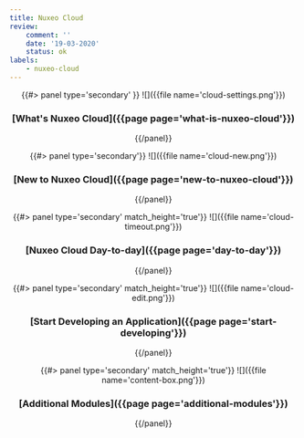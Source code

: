 ```yaml
---
title: Nuxeo Cloud
review:
    comment: ''
    date: '19-03-2020'
    status: ok
labels:
    - nuxeo-cloud
---
```


<div class="row" data-equalizer data-equalize-on="medium">
<div class="column medium-6" align='center'>
{{#> panel type='secondary' }}
![]({{file name='cloud-settings.png'}})

### [What's Nuxeo Cloud]({{page page='what-is-nuxeo-cloud'}})
{{/panel}}
</div>
<div class="column medium-6" align='center'>
{{#> panel type='secondary'}}
![]({{file name='cloud-new.png'}})

### [New to Nuxeo Cloud]({{page page='new-to-nuxeo-cloud'}})

{{/panel}}
</div>
</div>

<div class="row" data-equalizer data-equalize-on="medium">
<div class="column medium-4" align='center'>
{{#> panel type='secondary' match_height='true'}}
![]({{file name='cloud-timeout.png'}})

### [Nuxeo Cloud Day-to-day]({{page page='day-to-day'}})

{{/panel}}
</div>


<div class="column medium-4" align='center'>
{{#> panel type='secondary' match_height='true'}}
![]({{file name='cloud-edit.png'}})

### [Start Developing an Application]({{page page='start-developing'}})

{{/panel}}
</div>

<div class="column medium-4" align='center'>
{{#> panel type='secondary' match_height='true'}}
![]({{file name='content-box.png'}})

### [Additional Modules]({{page page='additional-modules'}})

{{/panel}}
</div>

</div>
